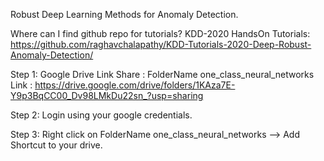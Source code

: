 Robust Deep Learning Methods for Anomaly Detection.

Where can I find github repo for tutorials?
KDD-2020 HandsOn Tutorials: 
 https://github.com/raghavchalapathy/KDD-Tutorials-2020-Deep-Robust-Anomaly-Detection/


Step 1: Google Drive Link Share : 
   FolderName one_class_neural_networks
   Link : https://drive.google.com/drive/folders/1KAza7E-Y9p3BqCC00_Dv98LMkDu22sn_?usp=sharing

Step 2: Login using your google credentials.

Step 3:  Right click on FolderName one_class_neural_networks --> Add Shortcut to your drive.



